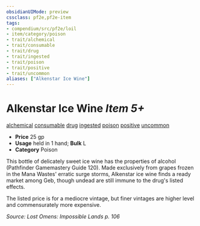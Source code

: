 ```yaml
---
obsidianUIMode: preview
cssclass: pf2e,pf2e-item
tags:
- compendium/src/pf2e/loil
- item/category/poison
- trait/alchemical
- trait/consumable
- trait/drug
- trait/ingested
- trait/poison
- trait/positive
- trait/uncommon
aliases: ["Alkenstar Ice Wine"]
---
```

# Alkenstar Ice Wine *Item 5+*  
[alchemical](../../../Rules/traits/alchemical.md)  [consumable](../../../Rules/traits/consumable.md)  [drug](../../../Rules/traits/drug-gmg.md)  [ingested](../../../Rules/traits/ingested.md)  [poison](../../../Rules/traits/poison.md)  [positive](../../../Rules/traits/positive.md)  [uncommon](../../../Rules/traits/uncommon.md)  

- **Price** 25 gp
- **Usage** held in 1 hand; **Bulk** L
- **Category** Poison

This bottle of delicately sweet ice wine has the properties of alcohol (Pathfinder Gamemastery Guide 120). Made exclusively from grapes frozen in the Mana Wastes' erratic surge storms, Alkenstar ice wine finds a ready market among Geb, though undead are still immune to the drug's listed effects.

The listed price is for a mediocre vintage, but finer vintages are higher level and commensurately more expensive.

*Source: Lost Omens: Impossible Lands p. 106*